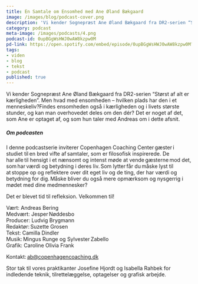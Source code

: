 ```yaml
---
title: En Samtale om Ensomhed med Ane Øland Bækgaard
image: /images/blog/podcast-cover.png
description: 'Vi kender Sognepræst Ane Øland Bækgaard fra DR2-serien “Størst af alt er kærligheden”. Men hvad med ensomheden – hvilken plads har den i et menneskeliv? Findes ensomheden også i kærligheden og i livets største stunder, og kan man overhovedet deles om den dér? Det er noget af det, som Ane er optaget af, og som hun taler med Andreas om i dette afsnit.'
category: podcast
meta-image: /images/podcasts/4.png
podcast-id: 0upBGgWsHWJ0wAW8kzpw0M
pd-link: https://open.spotify.com/embed/episode/0upBGgWsHWJ0wAW8kzpw0M?utm_source=generator
tags:
- viden
- blog
- tekst
- podcast
published: true
---
```


Vi kender Sognepræst Ane Øland Bækgaard fra DR2-serien “Størst af alt er kærligheden”. Men hvad med ensomheden – hvilken plads har den i et menneskeliv?Findes ensomheden også i kærligheden og i livets største stunder, og kan man overhovedet deles om den dér? Det er noget af det, som Ane er optaget af, og som hun taler med Andreas om i dette afsnit.

##### Om podcasten

I denne podcastserie inviterer Copenhagen Coaching Center gæster i studiet til en bred vifte af samtaler, som er filosofisk inspirerede. De har alle til hensigt i et nænsomt og intenst møde at vende gæsterne mod det, som har værdi og betydning i deres liv. Som lytter får du måske lyst til at stoppe op og reflektere over dit eget liv og de ting, der har værdi og betydning for dig. Måske bliver du også mere opmærksom og nysgerrig i mødet med dine medmennesker?

Det er blevet tid til refleksion. Velkommen til!  

Vært: Andreas Bering<br>
Medvært: Jesper Nøddesbo<br>
Producer: Ludvig Brygmann<br>
Redaktør: Suzette Grosen<br>
Tekst: Camilla Dindler<br>
Musik: Mingus Runge og Sylvester Zabello<br>
Grafik: Caroline Olivia Frank

Kontakt: ab@copenhagencoaching.dk

Stor tak til vores praktikanter Josefine Hjordt og Isabella Rahbek for indledende teknik, tilrettelæggelse, optagelser og grafisk arbejde.